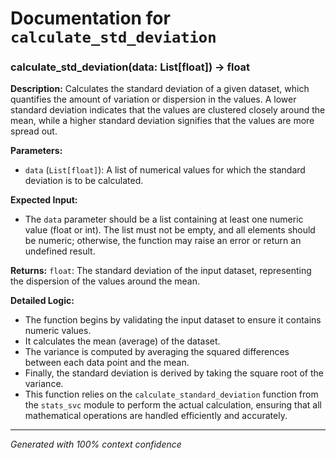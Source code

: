 # Documentation for `calculate_std_deviation`

### calculate_std_deviation(data: List[float]) -> float

**Description:**
Calculates the standard deviation of a given dataset, which quantifies the amount of variation or dispersion in the values. A lower standard deviation indicates that the values are clustered closely around the mean, while a higher standard deviation signifies that the values are more spread out.

**Parameters:**
- `data` (`List[float]`): A list of numerical values for which the standard deviation is to be calculated.

**Expected Input:**
- The `data` parameter should be a list containing at least one numeric value (float or int). The list must not be empty, and all elements should be numeric; otherwise, the function may raise an error or return an undefined result.

**Returns:**
`float`: The standard deviation of the input dataset, representing the dispersion of the values around the mean.

**Detailed Logic:**
- The function begins by validating the input dataset to ensure it contains numeric values.
- It calculates the mean (average) of the dataset.
- The variance is computed by averaging the squared differences between each data point and the mean.
- Finally, the standard deviation is derived by taking the square root of the variance.
- This function relies on the `calculate_standard_deviation` function from the `stats_svc` module to perform the actual calculation, ensuring that all mathematical operations are handled efficiently and accurately.

---
*Generated with 100% context confidence*
